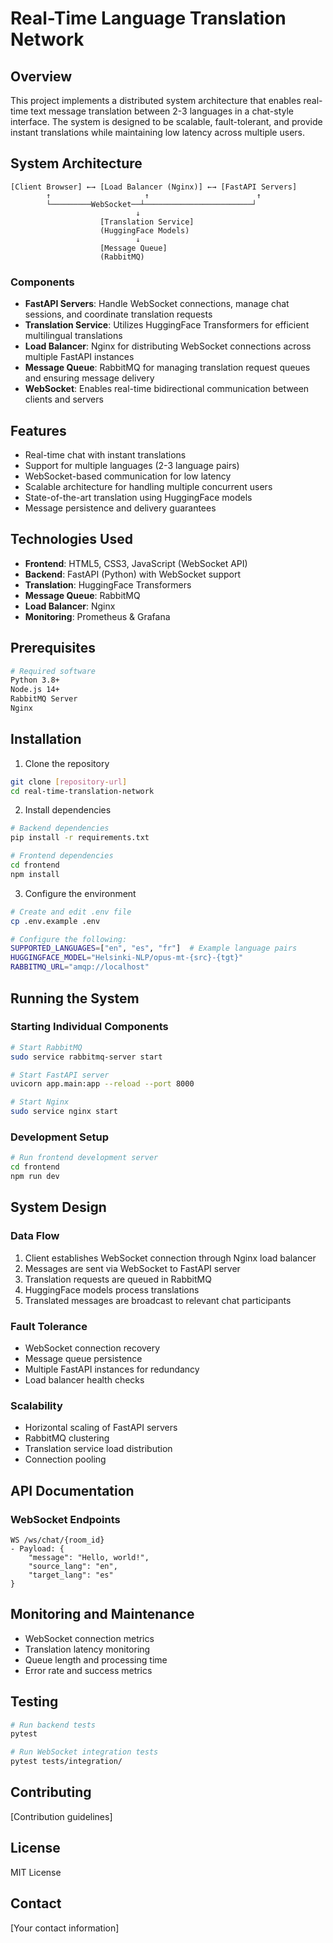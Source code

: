 # Real-Time Language Translation Network

## Overview
This project implements a distributed system architecture that enables real-time text message translation between 2-3 languages in a chat-style interface. The system is designed to be scalable, fault-tolerant, and provide instant translations while maintaining low latency across multiple users.

## System Architecture
```
[Client Browser] ←→ [Load Balancer (Nginx)] ←→ [FastAPI Servers]
        ↑                     ↑                        ↑
        └─────────WebSocket──┴────────────────────────┘
                            ↓
                    [Translation Service]
                    (HuggingFace Models)
                            ↓
                    [Message Queue]
                    (RabbitMQ)
```

### Components
- **FastAPI Servers**: Handle WebSocket connections, manage chat sessions, and coordinate translation requests
- **Translation Service**: Utilizes HuggingFace Transformers for efficient multilingual translations
- **Load Balancer**: Nginx for distributing WebSocket connections across multiple FastAPI instances
- **Message Queue**: RabbitMQ for managing translation request queues and ensuring message delivery
- **WebSocket**: Enables real-time bidirectional communication between clients and servers

## Features
- Real-time chat with instant translations
- Support for multiple languages (2-3 language pairs)
- WebSocket-based communication for low latency
- Scalable architecture for handling multiple concurrent users
- State-of-the-art translation using HuggingFace models
- Message persistence and delivery guarantees

## Technologies Used
- **Frontend**: HTML5, CSS3, JavaScript (WebSocket API)
- **Backend**: FastAPI (Python) with WebSocket support
- **Translation**: HuggingFace Transformers
- **Message Queue**: RabbitMQ
- **Load Balancer**: Nginx
- **Monitoring**: Prometheus & Grafana

## Prerequisites
```bash
# Required software
Python 3.8+
Node.js 14+
RabbitMQ Server
Nginx
```

## Installation
1. Clone the repository
```bash
git clone [repository-url]
cd real-time-translation-network
```

2. Install dependencies
```bash
# Backend dependencies
pip install -r requirements.txt

# Frontend dependencies
cd frontend
npm install
```

3. Configure the environment
```bash
# Create and edit .env file
cp .env.example .env

# Configure the following:
SUPPORTED_LANGUAGES=["en", "es", "fr"]  # Example language pairs
HUGGINGFACE_MODEL="Helsinki-NLP/opus-mt-{src}-{tgt}"
RABBITMQ_URL="amqp://localhost"
```

## Running the System
### Starting Individual Components
```bash
# Start RabbitMQ
sudo service rabbitmq-server start

# Start FastAPI server
uvicorn app.main:app --reload --port 8000

# Start Nginx
sudo service nginx start
```

### Development Setup
```bash
# Run frontend development server
cd frontend
npm run dev
```

## System Design
### Data Flow
1. Client establishes WebSocket connection through Nginx load balancer
2. Messages are sent via WebSocket to FastAPI server
3. Translation requests are queued in RabbitMQ
4. HuggingFace models process translations
5. Translated messages are broadcast to relevant chat participants

### Fault Tolerance
- WebSocket connection recovery
- Message queue persistence
- Multiple FastAPI instances for redundancy
- Load balancer health checks

### Scalability
- Horizontal scaling of FastAPI servers
- RabbitMQ clustering
- Translation service load distribution
- Connection pooling

## API Documentation
### WebSocket Endpoints
```
WS /ws/chat/{room_id}
- Payload: {
    "message": "Hello, world!",
    "source_lang": "en",
    "target_lang": "es"
}
```

## Monitoring and Maintenance
- WebSocket connection metrics
- Translation latency monitoring
- Queue length and processing time
- Error rate and success metrics

## Testing
```bash
# Run backend tests
pytest

# Run WebSocket integration tests
pytest tests/integration/
```

## Contributing
[Contribution guidelines]

## License
MIT License

## Contact
[Your contact information]
